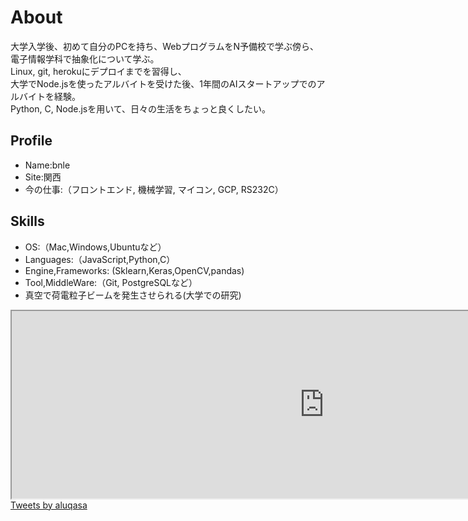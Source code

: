 # About
大学入学後、初めて自分のPCを持ち、WebプログラムをN予備校で学ぶ傍ら、電子情報学科で抽象化について学ぶ。<br>
Linux, git, herokuにデプロイまでを習得し、<br>大学でNode.jsを使ったアルバイトを受けた後、1年間のAIスタートアップでのアルバイトを経験。<br>
Python, C, Node.jsを用いて、日々の生活をちょっと良くしたい。

## Profile
- Name:bnle
- Site:関西
- 今の仕事:（フロントエンド, 機械学習, マイコン, GCP, RS232C）


## Skills
- OS:（Mac,Windows,Ubuntuなど）
- Languages:（JavaScript,Python,C）
- Engine,Frameworks: (Sklearn,Keras,OpenCV,pandas)
- Tool,MiddleWare:（Git, PostgreSQLなど）
- 真空で荷電粒子ビームを発生させられる(大学での研究)


<iframe src="https://www.openprocessing.org/sketch/825152/embed/" width="1000" height="300"></iframe>
<a class="twitter-timeline" data-width="400" data-height="600" data-theme="dark" href="https://twitter.com/aluqasa?ref_src=twsrc%5Etfw">Tweets by aluqasa</a> <script async src="https://platform.twitter.com/widgets.js" charset="utf-8"></script>

